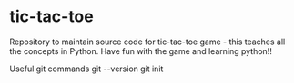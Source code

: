 # tic-tac-toe
Repository to maintain source code for tic-tac-toe game - this teaches all the concepts in Python.
Have fun with the game and learning python!!

Useful git commands
    git --version
    git init
